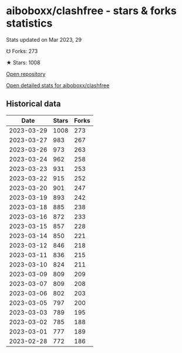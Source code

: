 # aiboboxx/clashfree - stars & forks statistics

Stats updated on Mar 2023, 29

☋ Forks: 273

★ Stars: 1008

[Open repository](https://github.com/aiboboxx/clashfree)

[Open detailed stats for aiboboxx/clashfree](https://reviewgithub.com/rep/aiboboxx/clashfree)

## Historical data
| Date | Stars | Forks |
|------|-------|-------|
| 2023-03-29 | 1008 | 273 | 
| 2023-03-27 | 983 | 267 | 
| 2023-03-26 | 973 | 263 | 
| 2023-03-24 | 962 | 258 | 
| 2023-03-23 | 931 | 253 | 
| 2023-03-22 | 915 | 252 | 
| 2023-03-20 | 901 | 247 | 
| 2023-03-19 | 893 | 242 | 
| 2023-03-18 | 885 | 238 | 
| 2023-03-16 | 872 | 233 | 
| 2023-03-15 | 857 | 228 | 
| 2023-03-14 | 850 | 221 | 
| 2023-03-12 | 846 | 218 | 
| 2023-03-11 | 836 | 215 | 
| 2023-03-10 | 824 | 211 | 
| 2023-03-09 | 809 | 209 | 
| 2023-03-07 | 809 | 208 | 
| 2023-03-06 | 802 | 203 | 
| 2023-03-05 | 797 | 200 | 
| 2023-03-03 | 789 | 195 | 
| 2023-03-02 | 785 | 188 | 
| 2023-03-01 | 777 | 189 | 
| 2023-02-28 | 772 | 186 | 

